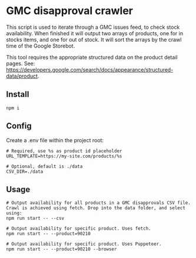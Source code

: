 # GMC disapproval crawler

This script is used to iterate through a GMC issues feed, to check stock availability. When finished it will output two arrays of products, one for in stocks items, and one for out of stock. It will sort the arrays by the crawl time of the Google Storebot.

This tool requires the appropriate structured data on the product detail pages. See: https://developers.google.com/search/docs/appearance/structured-data/product.

## Install

```
npm i
```

## Config

Create a .env file within the project root:

```
# Required, use %s as product id placeholder
URL_TEMPLATE=https://my-site.com/products/%s

# Optional, default is ./data
CSV_DIR=./data
```

## Usage

```
# Output availability for all products in a GMC disapprovals CSV file. Crawl is achieved using fetch. Drop into the data folder, and select using:
npm run start -- --csv

# Output availability for specific product. Uses fetch.
npm run start -- --product=90210

# Output availability for specific product. Uses Puppeteer.
npm run start -- --product=90210 --browser
```
